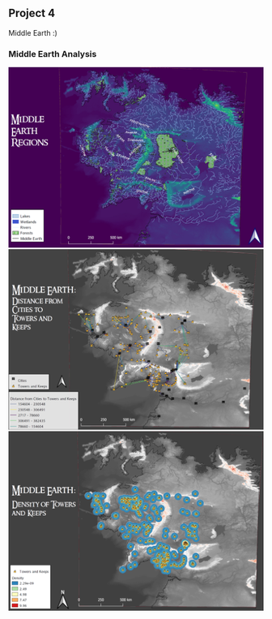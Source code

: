 ## Project 4

Middle Earth :)

### Middle Earth Analysis 

<img src="../images/top_map.png?raw=true"/>

<img src="../images/hubs_map.png?raw=true"/>

<img src="../images/density_map.png?raw=true"/>
